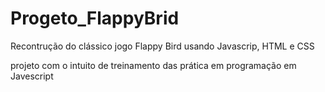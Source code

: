 # Progeto_FlappyBrid

Recontrução do clássico jogo Flappy Bird usando Javascrip, HTML e CSS

projeto com o intuito de treinamento das prática em programação em Javescript
